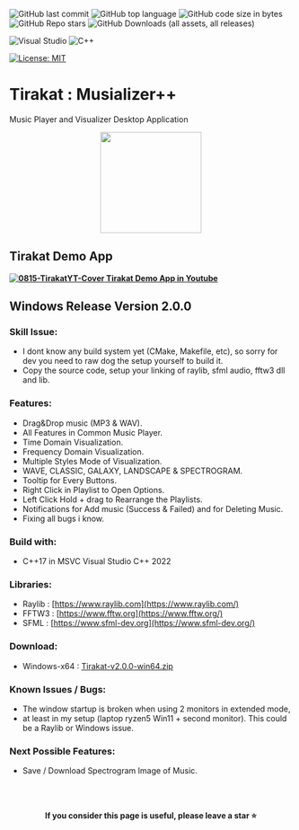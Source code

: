 ![GitHub last commit](https://img.shields.io/github/last-commit/UFTHaq/Tirakat?style=for-the-badge)
![GitHub top language](https://img.shields.io/github/languages/top/UFTHaq/Tirakat?logo=cpp&style=for-the-badge)
![GitHub code size in bytes](https://img.shields.io/github/languages/code-size/UFTHaq/Tirakat?style=for-the-badge)
![GitHub Repo stars](https://img.shields.io/github/stars/UFTHaq/Tirakat?color=red&style=for-the-badge)
![GitHub Downloads (all assets, all releases)](https://img.shields.io/github/downloads/UFTHaq/Tirakat/total?style=for-the-badge)
<!-- ![GitHub top language](https://img.shields.io/github/languages/top/UFTHaq/Tirakat?label=Raylib&logo=raylib&logoColor=black&style=for-the-badge) -->


![Visual Studio](https://img.shields.io/badge/Visual%20Studio-5C2D91.svg?style=for-the-badge&logo=visual-studio&logoColor=white)
![C++](https://img.shields.io/badge/c++-%2300599C.svg?style=for-the-badge&logo=c%2B%2B&logoColor=white)
<!-- ![C](https://img.shields.io/badge/c-%2300599C.svg?style=for-the-badge&logo=c&logoColor=white) -->

[![License: MIT](https://img.shields.io/badge/License-MIT-yellow.svg?style=for-the-badge)](https://opensource.org/licenses/MIT)

# Tirakat : Musializer++
Music Player and Visualizer Desktop Application

<div align="center">
    <img src="https://github.com/UFTHaq/Tirakat/assets/104829519/5e01e038-0594-4200-b30a-586d3f17c845" width=180/>
</div>

## Tirakat Demo App

 **<a href="https://youtu.be/Lmv-X-21TbY">
 ![0815-TirakatYT-Cover](https://github.com/user-attachments/assets/71532a35-0eb3-40a1-91d1-7c71320fdc44)
 Tirakat Demo App in Youtube
  </a>**

Windows Release Version 2.0.0
--------------------------------------------------------------------------

### Skill Issue:
- I dont know any build system yet (CMake, Makefile, etc), so sorry for dev you need to raw dog the setup yourself to build it.
- Copy the source code, setup your linking of raylib, sfml audio, fftw3 dll and lib.

### Features:
- Drag&Drop music (MP3 & WAV).
- All Features in Common Music Player.
- Time Domain Visualization.
- Frequency Domain Visualization.
- Multiple Styles Mode of Visualization.
- WAVE, CLASSIC, GALAXY, LANDSCAPE & SPECTROGRAM.
- Tooltip for Every Buttons.
- Right Click in Playlist to Open Options.
- Left Click Hold + drag to Rearrange the Playlists.
- Notifications for Add music (Success & Failed) and for Deleting Music.
- Fixing all bugs i know.

### Build with:
- C++17 in MSVC Visual Studio C++ 2022

### Libraries:
- Raylib : [https://www.raylib.com](https://www.raylib.com/)
- FFTW3 : [https://www.fftw.org](https://www.fftw.org/)
- SFML : [https://www.sfml-dev.org](https://www.sfml-dev.org/)

### Download:
- Windows-x64 : <a href="https://github.com/UFTHaq/Tirakat/releases/download/v.2.0.0/Tirakat-v2.0.0-win64.zip">
 Tirakat-v2.0.0-win64.zip
  </a>

### Known Issues / Bugs:
- The window startup is broken when using 2 monitors in extended mode,
- at least in my setup (laptop ryzen5 Win11 + second monitor). This could be a Raylib or Windows issue.

### Next Possible Features:
- Save / Download Spectrogram Image of Music.

<br></br>

<p align="center">
  <b>If you consider this page is useful, please leave a star ⭐</b>
</p>
